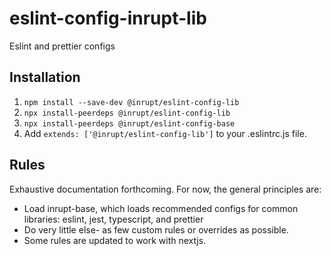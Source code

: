 # eslint-config-inrupt-lib
Eslint and prettier configs


## Installation

1. `npm install --save-dev @inrupt/eslint-config-lib`
2. `npx install-peerdeps @inrupt/eslint-config-lib`
2. `npx install-peerdeps @inrupt/eslint-config-base`
3. Add `extends: ['@inrupt/eslint-config-lib']` to your .eslintrc.js file.

## Rules

Exhaustive documentation forthcoming. For now, the general principles are:

* Load inrupt-base, which loads recommended configs for common libraries: eslint, jest, typescript,
  and prettier
* Do very little else- as few custom rules or overrides as possible.
* Some rules are updated to work with nextjs.
